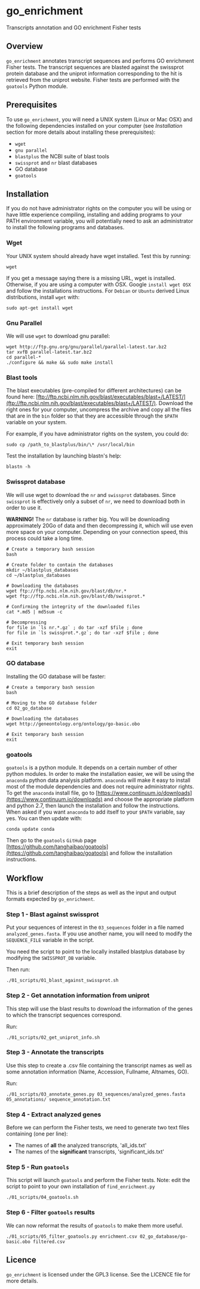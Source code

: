 # go_enrichment

Transcripts annotation and GO enrichment Fisher tests

## Overview

`go_enrichment` annotates transcript sequences and performs GO enrichment
Fisher tests. The transcript sequences are blasted against the swissprot
protein database and the uniprot information corresponding to the hit is
retrieved from the uniprot website. Fisher tests are performed with the
`goatools` Python module.

## Prerequisites

To use `go_enrichment`, you will need a UNIX system (Linux or Mac OSX) and the
following dependencies installed on your computer (see *Installation* section
for more details about installing these prerequisites):

- `wget`
- `gnu parallel`
- `blastplus` the NCBI suite of blast tools
- `swissprot` and `nr` blast databases
- GO database
- `goatools`

## Installation

If you do not have administrator rights on the computer you will be using or
have little experience compiling, installing and adding programs to your PATH
environment variable, you will potentially need to ask an administrator to
install the following programs and databases.

### Wget

Your UNIX system should already have wget installed. Test this by running:

```
wget
```

If you get a message saying there is a missing URL, wget is installed.
Otherwise, if you are using a computer with OSX. Google `install wget OSX` and
follow the installations instructions. For `Debian` or `Ubuntu` derived Linux
distributions, install `wget` with:

```
sudo apt-get install wget
```

### Gnu Parallel

We will use `wget` to download gnu parallel:

```
wget http://ftp.gnu.org/gnu/parallel/parallel-latest.tar.bz2
tar xvfB parallel-latest.tar.bz2
cd parallel-*
./configure && make && sudo make install
```

### Blast tools

The blast executables (pre-compiled for different architectures) can be found
here:
[ftp://ftp.ncbi.nlm.nih.gov/blast/executables/blast+/LATEST/](ftp://ftp.ncbi.nlm.nih.gov/blast/executables/blast+/LATEST/).
Download the right ones for your computer, uncompress the archive and copy all
the files that are in the `bin` folder so that they are accessible through the
`$PATH` variable on your system.

For example, if you have administrator rights on the system, you could do:

```
sudo cp /path_to_blastplus/bin/\* /usr/local/bin
```

Test the installation by launching blastn's help:

```
blastn -h
```

### Swissprot database

We will use wget to download the `nr` and `swissprot` databases. Since
`swissprot` is effectively only a subset of `nr`, we need to download both in
order to use it.

**WARNING!** The `nr` database is rather big. You will be downloading
approximately 20Go of data and then decompressing it, which will use even more
space on your computer. Depending on your connection speed, this process could
take a long time.

```
# Create a temporary bash session
bash

# Create folder to contain the databases
mkdir ~/blastplus_databases
cd ~/blastplus_databases

# Downloading the databases
wget ftp://ftp.ncbi.nlm.nih.gov/blast/db/nr.*
wget ftp://ftp.ncbi.nlm.nih.gov/blast/db/swissprot.*

# Confirming the integrity of the downloaded files
cat *.md5 | md5sum -c

# Decompressing
for file in `ls nr.*.gz` ; do tar -xzf $file ; done
for file in `ls swissprot.*.gz`; do tar -xzf $file ; done

# Exit temporary bash session
exit
```

### GO database

Installing the GO database will be faster:

```
# Create a temporary bash session
bash

# Moving to the GO database folder
cd 02_go_database

# Downloading the databases
wget http://geneontology.org/ontology/go-basic.obo

# Exit temporary bash session
exit
```

### goatools

`goatools` is a python module. It depends on a certain number of other python
modules. In order to make the installation easier, we will be using the
`anaconda` python data analysis platform. `anaconda` will make it easy to
install most of the module dependencies and does not require administrator
rights.  To get the `anaconda` install file, go to
[https://www.continuum.io/downloads](https://www.continuum.io/downloads) and
choose the appropriate platform and python 2.7, then launch the installation
and follow the instructions. When asked if you want `anaconda` to add itself to
your `$PATH` variable, say yes. You can then update with:

```
conda update conda
```

Then go to the `goatools` `GitHub` page
[https://github.com/tanghaibao/goatools](https://github.com/tanghaibao/goatools)
and follow the installation instructions.

## Workflow

This is a brief description of the steps as well as the input and output
formats expected by `go_enrichment`.

### Step 1 - Blast against swissprot

Put your sequences of interest in the `03_sequences` folder in a file named
`analyzed_genes.fasta`. If you use another name, you will need to modify the
`SEQUENCE_FILE` variable in the script.

You need the script to point to the locally installed blastplus database by
modifying the `SWISSPROT_DB` variable.

Then run:

```
./01_scripts/01_blast_against_swissprot.sh
```

### Step 2 - Get annotation information from uniprot

This step will use the blast results to download the information of the genes
to which the transcript sequences correspond.

Run:

```
./01_scripts/02_get_uniprot_info.sh
```

### Step 3 - Annotate the transcripts

Use this step to create a .csv file containing the transcript names as well as
some annotation information (Name, Accession, Fullname, Altnames, GO).

Run:

```
./01_scripts/03_annotate_genes.py 03_sequences/analyzed_genes.fasta 05_annotations/ sequence_annotation.txt
```

### Step 4 - Extract analyzed genes

Before we can perform the Fisher tests, we need to generate two text files containing (one per line):
- The names of **all** the analyzed transcripts, 'all_ids.txt'   
- The names of the **significant** transcripts, 'significant_ids.txt'    

### Step 5 - Run `goatools`

This script will launch `goatools` and perform the Fisher tests. Note: edit the script to point to your own installation of `find_enrichment.py`    

```
./01_scripts/04_goatools.sh
```

### Step 6 - Filter `goatools` results

We can now reformat the results of `goatools` to make them more useful.

```
./01_scripts/05_filter_goatools.py enrichment.csv 02_go_database/go-basic.obo filtered.csv
```

## Licence

`go_enrichment` is licensed under the GPL3 license. See the LICENCE file for
more details.


